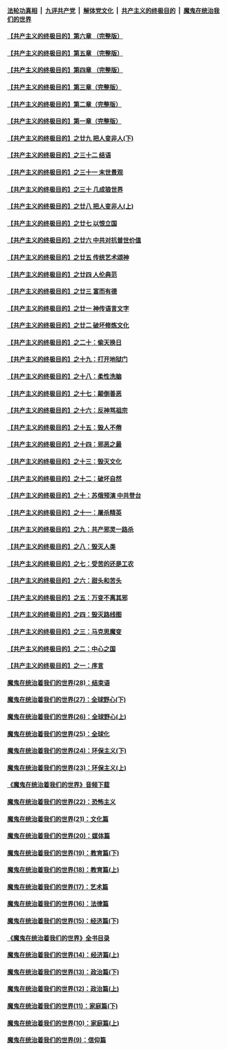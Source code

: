 

####  [法轮功真相](../../../../basic/blob/master/README.md?t=05081131) &nbsp;|&nbsp; [九评共产党](../../../../9ping.md/blob/master/README.md?t=05081131) &nbsp;|&nbsp; [解体党文化](../../../../jtdwh.md/blob/master/README.md?t=05081131)  &nbsp;|&nbsp; [共产主义的终极目的](../../../../gczydzjmd.md/blob/master/README.md?t=05081131) &nbsp;|&nbsp; [魔鬼在统治我们的世界](../../../../mgztzwmdsj.md/blob/master/README.md?t=05081131) 

#### [【共产主义的终极目的】第六章 （完整版）](../pages/nsc422/n11428913.md?t=05081131) 

#### [【共产主义的终极目的】第五章 （完整版）](../pages/nsc422/n11428912.md?t=05081131) 

#### [【共产主义的终极目的】第四章 （完整版）](../pages/nsc422/n11428907.md?t=05081131) 

#### [【共产主义的终极目的】第三章（完整版）](../pages/nsc422/n11428848.md?t=05081131) 

#### [【共产主义的终极目的】第二章（完整版）](../pages/nsc422/n11428831.md?t=05081131) 

#### [【共产主义的终极目的】第一章（完整版）](../pages/nsc422/n11417651.md?t=05081131) 

#### [【共产主义的终极目的】之廿九 把人变非人(下)](../pages/nsc422/n11344140.md?t=05081131) 

#### [【共产主义的终极目的】之三十二 结语](../pages/nsc422/n11360535.md?t=05081131) 

#### [【共产主义的终极目的】之三十一 末世景观](../pages/nsc422/n11351129.md?t=05081131) 

#### [【共产主义的终极目的】之三十 几成狼世界](../pages/nsc422/n11348280.md?t=05081131) 

#### [【共产主义的终极目的】之廿八 把人变非人(上)](../pages/nsc422/n11340492.md?t=05081131) 

#### [【共产主义的终极目的】之廿七 以恨立国](../pages/nsc422/n11336944.md?t=05081131) 

#### [【共产主义的终极目的】之廿六 中共对抗普世价值](../pages/nsc422/n11324785.md?t=05081131) 

#### [【共产主义的终极目的】之廿五 传统艺术颂神](../pages/nsc422/n11296396.md?t=05081131) 

#### [【共产主义的终极目的】之廿四 人伦典范](../pages/nsc422/n11296397.md?t=05081131) 

#### [【共产主义的终极目的】之廿三 富而有德](../pages/nsc422/n11283598.md?t=05081131) 

#### [【共产主义的终极目的】之廿一 神传语言文字](../pages/nsc422/n11263265.md?t=05081131) 

#### [【共产主义的终极目的】之廿二 破坏修炼文化](../pages/nsc422/n11245728.md?t=05081131) 

#### [【共产主义的终极目的】之二十：偷天换日](../pages/nsc422/n11238846.md?t=05081131) 

#### [【共产主义的终极目的】之十九：打开地狱门](../pages/nsc422/n11206376.md?t=05081131) 

#### [【共产主义的终极目的】之十八：柔性洗脑](../pages/nsc422/n11199994.md?t=05081131) 

#### [【共产主义的终极目的】之十七：颠倒善恶](../pages/nsc422/n11179782.md?t=05081131) 

#### [【共产主义的终极目的】之十六：反神骂祖宗](../pages/nsc422/n11166798.md?t=05081131) 

#### [【共产主义的终极目的】之十五：毁人不倦](../pages/nsc422/n11166792.md?t=05081131) 

#### [【共产主义的终极目的】之十四：邪恶之最](../pages/nsc422/n11150249.md?t=05081131) 

#### [【共产主义的终极目的】之十三：毁灭文化](../pages/nsc422/n11135227.md?t=05081131) 

#### [【共产主义的终极目的】之十二：破坏自然](../pages/nsc422/n11135214.md?t=05081131) 

#### [【共产主义的终极目的】之十：苏俄预演 中共登台](../pages/nsc422/n11118424.md?t=05081131) 

#### [【共产主义的终极目的】之十一：屠杀精英](../pages/nsc422/n11118442.md?t=05081131) 

#### [【共产主义的终极目的】之九：共产邪灵一路杀](../pages/nsc422/n11114139.md?t=05081131) 

#### [【共产主义的终极目的】之八：毁灭人类](../pages/nsc422/n11108503.md?t=05081131) 

#### [【共产主义的终极目的】之七：受苦的还是工农](../pages/nsc422/n11101809.md?t=05081131) 

#### [【共产主义的终极目的】之六：甜头和苦头](../pages/nsc422/n11096971.md?t=05081131) 

#### [【共产主义的终极目的】之五：万变不离其邪](../pages/nsc422/n11091285.md?t=05081131) 

#### [【共产主义的终极目的】之四：毁灭路线图](../pages/nsc422/n11086284.md?t=05081131) 

#### [【共产主义的终极目的】之三：马克思魔变](../pages/nsc422/n11061941.md?t=05081131) 

#### [【共产主义的终极目的】之二：中心之国](../pages/nsc422/n11047728.md?t=05081131) 

#### [【共产主义的终极目的】之一：序言](../pages/nsc422/n11086077.md?t=05081131) 

#### [魔鬼在统治着我们的世界(28)：结束语](../pages/nsc422/n10936246.md?t=05081131) 

#### [魔鬼在统治着我们的世界(27)：全球野心(下)](../pages/nsc422/n10928319.md?t=05081131) 

#### [魔鬼在统治着我们的世界(26)：全球野心(上)](../pages/nsc422/n10900318.md?t=05081131) 

#### [魔鬼在统治着我们的世界(25)：全球化](../pages/nsc422/n10788205.md?t=05081131) 

#### [魔鬼在统治着我们的世界(24)：环保主义(下)](../pages/nsc422/n10695307.md?t=05081131) 

#### [魔鬼在统治着我们的世界(23)：环保主义(上)](../pages/nsc422/n10688613.md?t=05081131) 

#### [《魔鬼在统治着我们的世界》音频下载](../pages/nsc422/n10635553.md?t=05081131) 

#### [魔鬼在统治着我们的世界(22)：恐怖主义](../pages/nsc422/n10614727.md?t=05081131) 

#### [魔鬼在统治着我们的世界(21)：文化篇](../pages/nsc422/n10597706.md?t=05081131) 

#### [魔鬼在统治着我们的世界(20)：媒体篇](../pages/nsc422/n10586579.md?t=05081131) 

#### [魔鬼在统治着我们的世界(19)：教育篇(下)](../pages/nsc422/n10564808.md?t=05081131) 

#### [魔鬼在统治着我们的世界(18)：教育篇(上)](../pages/nsc422/n10526970.md?t=05081131) 

#### [魔鬼在统治着我们的世界(17)：艺术篇](../pages/nsc422/n10499093.md?t=05081131) 

#### [魔鬼在统治着我们的世界(16)：法律篇](../pages/nsc422/n10485969.md?t=05081131) 

#### [魔鬼在统治着我们的世界(15)：经济篇(下)](../pages/nsc422/n10469975.md?t=05081131) 

#### [《魔鬼在统治着我们的世界》全书目录](../pages/nsc422/n10464261.md?t=05081131) 

#### [魔鬼在统治着我们的世界(14)：经济篇(上)](../pages/nsc422/n10457370.md?t=05081131) 

#### [魔鬼在统治着我们的世界(13)：政治篇(下)](../pages/nsc422/n10448270.md?t=05081131) 

#### [魔鬼在统治着我们的世界(12)：政治篇(上)](../pages/nsc422/n10444576.md?t=05081131) 

#### [魔鬼在统治着我们的世界(11)：家庭篇(下)](../pages/nsc422/n10440961.md?t=05081131) 

#### [魔鬼在统治着我们的世界(10)：家庭篇(上)](../pages/nsc422/n10435448.md?t=05081131) 

#### [魔鬼在统治着我们的世界(9)：信仰篇](../pages/nsc422/n10432159.md?t=05081131) 

